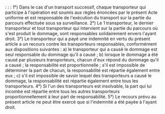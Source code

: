 :
:
:
1°) Dans le cas d'un transport successif, chaque transporteur qui participe à l'opération est soumis aux règles
énoncées par le présent Acte uniforme et est responsable de l'exécution du transport sur la partie du parcours
effectuée sous sa surveillance.
2°) Le 1 transporteur, le dernier transporteur et tout transporteur qui intervient sur la partie du parcours où
s'est produit le dommage, sont responsables solidairement envers l'ayant droit.
3°) Le transporteur qui a payé une indemnité en vertu du présent article a un recours contre les transporteurs
responsables, conformément aux dispositions suivantes :
a) le transporteur qui a causé le dommage est seul responsable du dommage qu'il a causé ;
b) lorsque le dommage a été causé par plusieurs transporteurs, chacun d'eux répond du dommage qu'il a causé ;
la responsabilité est proportionnelle ; s'il est impossible de déterminer la part de chacun, la responsabilité est
répartie également entre eux ;
c) s'il est impossible de savoir lequel des transporteurs a causé le dommage, la responsabilité est répartie
également entre tous les transporteurs.
4°) Si l'un des transporteurs est insolvable, la part qui lui incombe est répartie entre tous les autres transporteurs
proportionnellement à leur part de responsabilité.
5°) Le recours prévu au présent article ne peut être exercé que si l'indemnité a été payée à l'ayant droit.